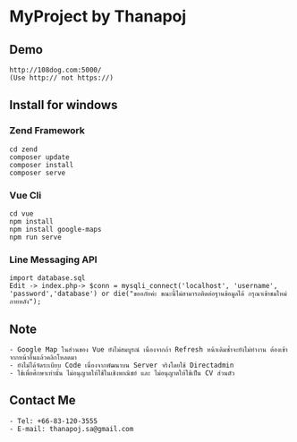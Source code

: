 # MyProject by Thanapoj

## Demo 
```
http://108dog.com:5000/ 
(Use http:// not https://)
```

## Install for windows
### Zend Framework
```
cd zend
composer update
composer install
composer serve
```

### Vue Cli
```
cd vue
npm install
npm install google-maps
npm run serve
```

### Line Messaging API
```
import database.sql
Edit -> index.php-> $conn = mysqli_connect('localhost', 'username', 'password','database') or die("ขออภัยค่ะ ขณะนี้ไม่สามารถติดต่อฐานข้อมูลได้ กรุณาเข้าชมใหม่ภายหลัง");
```

## Note
```
- Google Map ในส่วนของ Vue ยังไม่สมบูรณ์ เนื่องจากถ้า Refresh หน้าเดิมซ้ำจะยังไม่ทำงาน ต้องเข้าจากหน้าอื่นแล้วคลิกโหลดมา
- ยังไม่ได้จัดระเบียบ Code เนื่องจากพัฒนาบน Server จริงโดยใช้ Directadmin 
- ใช้เพื่อศึกษาเท่านั้น ไม่อนุญาตให้ใช้ในเชิงพาณิชย์ และ ไม่อนุญาตให้ใช้เป็น CV ส่วนตัว
```

## Contact Me
```
- Tel: +66-83-120-3555
- E-mail: thanapoj.sa@gmail.com
```
